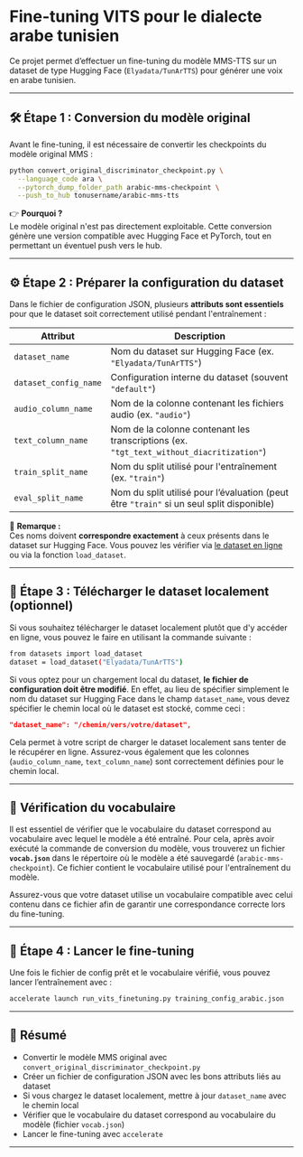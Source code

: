 # Fine-tuning VITS pour le dialecte arabe tunisien

Ce projet permet d’effectuer un fine-tuning du modèle MMS-TTS sur un dataset de type Hugging Face (`Elyadata/TunArTTS`) pour générer une voix en arabe tunisien.

---

## 🛠 Étape 1 : Conversion du modèle original

Avant le fine-tuning, il est nécessaire de convertir les checkpoints du modèle original MMS :

```bash
python convert_original_discriminator_checkpoint.py \
  --language_code ara \
  --pytorch_dump_folder_path arabic-mms-checkpoint \
  --push_to_hub tonusername/arabic-mms-tts
```

👉 **Pourquoi ?**  
Le modèle original n'est pas directement exploitable. Cette conversion génère une version compatible avec Hugging Face et PyTorch, tout en permettant un éventuel push vers le hub.

---

## ⚙️ Étape 2 : Préparer la configuration du dataset

Dans le fichier de configuration JSON, plusieurs **attributs sont essentiels** pour que le dataset soit correctement utilisé pendant l'entraînement :

| Attribut | Description |
|----------|-------------|
| `dataset_name` | Nom du dataset sur Hugging Face (ex. `"Elyadata/TunArTTS"`) |
| `dataset_config_name` | Configuration interne du dataset (souvent `"default"`) |
| `audio_column_name` | Nom de la colonne contenant les fichiers audio (ex. `"audio"`) |
| `text_column_name` | Nom de la colonne contenant les transcriptions (ex. `"tgt_text_without_diacritization"`) |
| `train_split_name` | Nom du split utilisé pour l'entraînement (ex. `"train"`) |
| `eval_split_name` | Nom du split utilisé pour l’évaluation (peut être `"train"` si un seul split disponible) |

📝 **Remarque :**  
Ces noms doivent **correspondre exactement** à ceux présents dans le dataset sur Hugging Face. Vous pouvez les vérifier via [le dataset en ligne](https://huggingface.co/datasets/Elyadata/TunArTTS) ou via la fonction `load_dataset`.

---

## 🔄 Étape 3 : Télécharger le dataset localement (optionnel)

Si vous souhaitez télécharger le dataset localement plutôt que d'y accéder en ligne, vous pouvez le faire en utilisant la commande suivante :

```bash
from datasets import load_dataset
dataset = load_dataset("Elyadata/TunArTTS")
```

Si vous optez pour un chargement local du dataset, **le fichier de configuration doit être modifié**. En effet, au lieu de spécifier simplement le nom du dataset sur Hugging Face dans le champ `dataset_name`, vous devez spécifier le chemin local où le dataset est stocké, comme ceci :

```json
"dataset_name": "/chemin/vers/votre/dataset",
```

Cela permet à votre script de charger le dataset localement sans tenter de le récupérer en ligne. Assurez-vous également que les colonnes (`audio_column_name`, `text_column_name`) sont correctement définies pour le chemin local.

---

## 📝 Vérification du vocabulaire

Il est essentiel de vérifier que le vocabulaire du dataset correspond au vocabulaire avec lequel le modèle a été entraîné. Pour cela, après avoir exécuté la commande de conversion du modèle, vous trouverez un fichier **`vocab.json`** dans le répertoire où le modèle a été sauvegardé (`arabic-mms-checkpoint`). Ce fichier contient le vocabulaire utilisé pour l'entraînement du modèle.

Assurez-vous que votre dataset utilise un vocabulaire compatible avec celui contenu dans ce fichier afin de garantir une correspondance correcte lors du fine-tuning.

---

## 🚀 Étape 4 : Lancer le fine-tuning

Une fois le fichier de config prêt et le vocabulaire vérifié, vous pouvez lancer l’entraînement avec :

```bash
accelerate launch run_vits_finetuning.py training_config_arabic.json
```

---

## 📌 Résumé

- Convertir le modèle MMS original avec `convert_original_discriminator_checkpoint.py`
- Créer un fichier de configuration JSON avec les bons attributs liés au dataset
- Si vous chargez le dataset localement, mettre à jour `dataset_name` avec le chemin local
- Vérifier que le vocabulaire du dataset correspond au vocabulaire du modèle (fichier `vocab.json`)
- Lancer le fine-tuning avec `accelerate`

---
